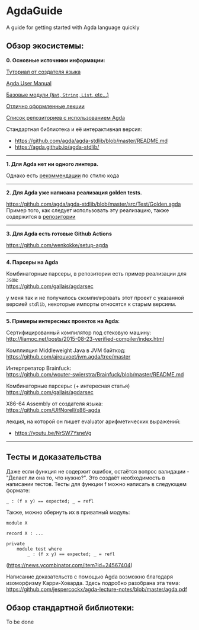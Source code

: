# AgdaGuide
A guide for getting started with Agda language quickly

## Обзор экосистемы:
**0. Основные источники информации:**

[Туториал от создателя языка](https://www.cse.chalmers.se/~ulfn/papers/afp08/tutorial.pdf)

[Agda User Manual](https://agda.readthedocs.io/en/latest/getting-started/index.html)

[Базовые модули (`Nat`, `String`, `List`, etc...)](https://github.com/agda/agda/tree/master/src/data/lib/prim/Agda/Builtin)

[Отлично оформленные лекции](https://github.com/jespercockx/agda-lecture-notes/blob/master/agda.pdf)

[Список репозиториев с использованием Agda](https://github.com/xgrommx/agda-ecosystem)

Стандартная библиотека и её интерактивная версия:
- https://github.com/agda/agda-stdlib/blob/master/README.md
- https://agda.github.io/agda-stdlib/

---
**1. Для Agda нет ни одного линтера.**

Однако есть [рекоммендации](https://github.com/agda/agda-stdlib/blob/master/doc/style-guide.md) по стилю кода

--- 
**2. Для Agda уже написана реализация golden tests.**

https://github.com/agda/agda-stdlib/blob/master/src/Test/Golden.agda<br>
Пример того, как следует использовать эту реализацию, также содержится в [репозитории](https://github.com/agda/agda-stdlib/tree/master/tests)

---
**3. Для Agda есть готовые Github Actions**

https://github.com/wenkokke/setup-agda

---
**4. Парсеры на Agda**

Комбинаторные парсеры, в репозитории есть пример реализации для `JSON`:<br>https://github.com/gallais/agdarsec

у меня так и не получилось скомпилировать этот проект с указанной версией `stdlib`, некоторые импорты относятся к старым версиям.

---
**5. Примеры интересных проектов на Agda:**

Сертифицированный компилятор под стековую машину:<br>
http://liamoc.net/posts/2015-08-23-verified-compiler/index.html

Комплияция Middleweight Java в JVM байткод:<br>
https://github.com/ajrouvoet/jvm.agda/tree/master

Интерпретатор Brainfuck:<br>
https://github.com/wouter-swierstra/Brainfuck/blob/master/README.md

Комбинаторные парсеры: (+ интересная статья)<br>
https://github.com/gallais/agdarsec

X86-64 Assembly от создателя языка:<br>
https://github.com/UlfNorell/x86-agda


лекция, на которой он пишет evaluator арифметических выражений:<br>
- https://youtu.be/NrSW7YsneVg
---


## Тесты и доказательства
Даже если функция не содержит ошибок, остаётся вопрос валидации - "Делает ли она то, что нужно?". Это создаёт необходимость в написании тестов.
Тесты для функции f можно написать в следующем формате:

`_ : (f x y) == expected; _ = refl`

Также, можно обернуть их в приватный модуль:

```
module X

record X : ...

private
	module test where
		_ : (f x y) == expected; _ = refl
```
(https://news.ycombinator.com/item?id=24567404)

Написание доказательств с помощью Agda возможно благодаря изоморфизму Карри-Ховарда.
Здесь подробно разобрана эта тема:
https://github.com/jespercockx/agda-lecture-notes/blob/master/agda.pdf

## Обзор стандартной библиотеки:
To be done
 
